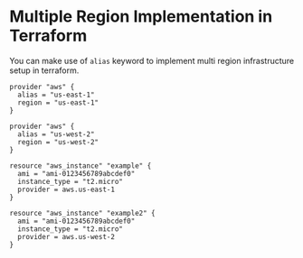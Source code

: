 # Multiple Region Implementation in Terraform

You can make use of `alias` keyword to implement multi region infrastructure setup in
terraform.

```
provider "aws" {
  alias = "us-east-1"
  region = "us-east-1"
}

provider "aws" {
  alias = "us-west-2"
  region = "us-west-2"
}

resource "aws_instance" "example" {
  ami = "ami-0123456789abcdef0"
  instance_type = "t2.micro"
  provider = aws.us-east-1
}

resource "aws_instance" "example2" {
  ami = "ami-0123456789abcdef0"
  instance_type = "t2.micro"
  provider = aws.us-west-2
}
```

